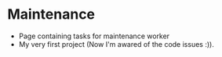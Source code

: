# Maintenance
- Page containing tasks for maintenance worker
- My very first project (Now I'm awared of the code issues :)).
